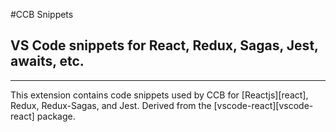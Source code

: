#CCB Snippets

## VS Code snippets for React, Redux, Sagas, Jest, awaits, etc.

---

This extension contains code snippets used by CCB for [Reactjs][react], Redux, Redux-Sagas, and Jest. Derived from the [vscode-react][vscode-react] package.

